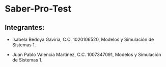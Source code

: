 # Saber-Pro-Test


## Integrantes:

- Isabela Bedoya Gaviria, C.C. 1020106520, Modelos y Simulación de Sistemas 1.

- Juan Pablo Valencia Martínez, C.C. 1007347091, Modelos y Simulación de Sistemas 1.
